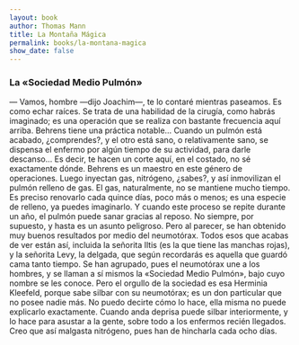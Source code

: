 ```yaml
---
layout: book
author: Thomas Mann
title: La Montaña Mágica
permalink: books/la-montana-magica
show_date: false
---
```


### La «Sociedad Medio Pulmón»

— Vamos, hombre —dijo Joachim—, te lo contaré mientras paseamos. Es como echar raíces. Se trata de una habilidad de la cirugía, como habrás imaginado; es una operación que se realiza con bastante frecuencia aquí arriba. Behrens tiene una práctica notable… Cuando un pulmón está acabado, ¿comprendes?, y el otro está sano, o relativamente sano, se dispensa el enfermo por algún tiempo de su actividad, para darle descanso… Es decir, te hacen un corte aquí, en el costado, no sé exactamente dónde. Behrens es un maestro en este género de operaciones. Luego inyectan gas, nitrógeno, ¿sabes?, y así inmovilizan el pulmón relleno de gas. El gas, naturalmente, no se mantiene mucho tiempo. Es preciso renovarlo cada quince días, poco más o menos; es una especie de relleno, ya puedes imaginarlo. Y cuando este proceso se repite durante un año, el pulmón puede sanar gracias al reposo. No siempre, por supuesto, y hasta es un asunto peligroso. Pero al parecer, se han obtenido muy buenos resultados por medio del neumotórax. Todos esos que acabas de ver están así, incluida la señorita Iltis (es la que tiene las manchas rojas), y la señorita Levy, la delgada, que según recordarás es aquella que guardó cama tanto tiempo. Se han agrupado, pues el neumotórax une a los hombres, y se llaman a sí mismos la «Sociedad Medio Pulmón», bajo cuyo nombre se les conoce. Pero el orgullo de la sociedad es esa Herminia Kleefeld, porque sabe silbar con su neumotórax; es un don particular que no posee nadie más. No puedo decirte cómo lo hace, ella misma no puede explicarlo exactamente. Cuando anda deprisa puede silbar interiormente, y lo hace para asustar a la gente, sobre todo a los enfermos recién llegados. Creo que así malgasta nitrógeno, pues han de hincharla cada ocho días.
